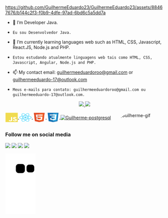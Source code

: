 https://github.com/GuilhermeEduardo23/GuilhermeEduardo23/assets/88467676/b144c2f3-f0b9-4dfe-97ad-6bd6c5a5dd7a

- 🔭 I’m Developer Java.
-     Eu sou Desenvolvedor Java.
      
- 🌱 I’m currently learning languages web such as HTML, CSS, Javascript, React.JS, Node.js and PHP.
-     Estou estudando atualmente linguagens web tais como HTML, CSS, Javascript, Angular, Node.js and PHP.
      
- 📫 My contact email: guilhermeeduardoroo@gmail.com or guilhermeeduardo-17@outlook.com
-     Meus e-mails para contato: guilhermeeduardoroo@gmail.com ou guilhermeeduardo-17@outlook.com.
      
<div align="center">
  <a href="https://github.com/GuilhermeEduardo23">
  <img height="180em" src="https://github-readme-stats.vercel.app/api?username=GuilhermeEduardo23&show_icons=true&theme=dark&include_all_commits=true&count_private=true"/>
  <img height="180em" src="https://github-readme-stats.vercel.app/api/top-langs/?username=GuilhermeEduardo23&layout=compact&langs_count=7&theme=dark"/>
</div>

<div style="display: inline_block"><br>
  <img align="center" alt="Guilherme-Js" height="30" width="40" src="https://raw.githubusercontent.com/devicons/devicon/master/icons/javascript/javascript-plain.svg">
  <img align="center" alt="Guilherme-React" height="30" width="40" src="https://raw.githubusercontent.com/devicons/devicon/master/icons/react/react-original.svg">
  <img align="center" alt="Guilherme-HTML" height="30" width="40" src="https://raw.githubusercontent.com/devicons/devicon/master/icons/html5/html5-original.svg">
  <img align="center" alt="Guilherme-CSS" height="30" width="40" src="https://raw.githubusercontent.com/devicons/devicon/master/icons/css3/css3-original.svg">
  <img align="center" alt="Guilherme-postgresql" height="30" width="40" src="https://cdn.jsdelivr.net/gh/devicons/devicon/icons/postgresql/postgresql-original.svg">
  <a href="https://picasion.com/"><img src="https://i.picasion.com/pic92/5637cde29a4292e709b61c9b5aaed7ab.gif" align="right" alt="Guilherme-gif" height="150" width="150" style="border-radius:50px;"/></a><br />
</div>

##

### Follow me on social media
<div> 
  <a href="https://instagram.com/guilher.m3" target="_blank"><img src="https://img.shields.io/badge/-Instagram-%23E4405F?style=for-the-badge&logo=instagram&logoColor=white" target="_blank"></a> 
  <a href = "mailto:guilhermeeduardoroo@gmail.com"><img src="https://img.shields.io/badge/-Gmail-%23333?style=for-the-badge&logo=gmail&logoColor=white" target="_blank"></a>
  <a href = "mailto:guilhermeeduardo-17@outlook.com"><img src="https://img.shields.io/badge/Microsoft_Outlook-0078D4?style=for-the-badge&logo=microsoft-outlook&logoColor=white"></a>
  <a href="https://www.linkedin.com/in/guilherme-eduardo-7059bb178/" target="_blank"><img src="https://img.shields.io/badge/-LinkedIn-%230077B5?style=for-the-badge&logo=linkedin&logoColor=white" target="_blank"></a> 
</div>

![Snake animation](https://github.com/GuilhermeEduardo23/GuilhermeEduardo23/blob/output/github-contribution-grid-snake.svg)
